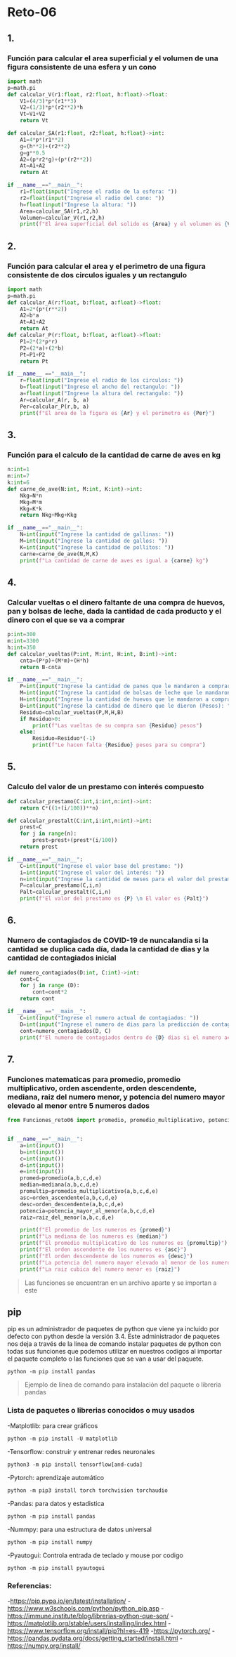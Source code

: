 # Reto-06

## 1. 
### Función para calcular el area superficial y el volumen de una figura consistente de una esfera y un cono

```python
import math
p=math.pi
def calcular_V(r1:float, r2:float, h:float)->float:
    V1=(4/3)*p*(r1**3)
    V2=(1/3)*p*(r2**2)*h
    Vt=V1+V2
    return Vt

def calcular_SA(r1:float, r2:float, h:float)->int:
    A1=4*p*(r1**2)
    g=(h**2)+(r2**2)
    g=g**0.5
    A2=(p*r2*g)+(p*(r2**2))
    At=A1+A2
    return At

if __name__=="__main__":
    r1=float(input("Ingrese el radio de la esfera: "))
    r2=float(input("Ingrese el radio del cono: "))
    h=float(input("Ingrese la altura: "))
    Area=calcular_SA(r1,r2,h)
    Volumen=calcular_V(r1,r2,h)
    print(f"El área superficial del solido es {Area} y el volumen es {Volumen}")

```

## 2.
### Función para calcular el area y el perimetro de una figura consistente de dos circulos iguales y un rectangulo
``` python
import math
p=math.pi
def calcular_A(r:float, b:float, a:float)->float:
    A1=2*(p*(r**2))
    A2=b*a
    At=A1+A2
    return At
def calcular_P(r:float, b:float, a:float)->float:
    P1=2*(2*p*r)
    P2=(2*a)+(2*b)
    Pt=P1+P2
    return Pt

if __name__ =="__main__":
    r=float(input("Ingrese el radio de los circulos: "))
    b=float(input("Ingrese el ancho del rectangulo: "))
    a=float(input("Ingrese la altura del rectangulo: "))
    Ar=calcular_A(r, b, a)
    Per=calcular_P(r,b, a)
    print(f"El area de la figura es {Ar} y el perimetro es {Per}")
```

## 3.
### Función para el calculo de la cantidad de carne de aves en kg
``` python
n:int=1
m:int=7
k:int=6
def carne_de_ave(N:int, M:int, K:int)->int:
    Nkg=N*n
    Mkg=M*m
    Kkg=K*k
    return Nkg+Mkg+Kkg

if __name__=="__main__":
    N=int(input("Ingrese la cantidad de gallinas: "))
    M=int(input("Ingrese la cantidad de gallos: "))
    K=int(input("Ingrese la cantidad de pollitos: "))
    carne=carne_de_ave(N,M,K)
    print(f"La cantidad de carne de aves es igual a {carne} kg")
```
## 4.
### Calcular vueltas o el dinero faltante de una compra de huevos, pan y bolsas de leche, dada la cantidad de cada producto y el dinero con el que se va a comprar
``` python
p:int=300
m:int=3300
h:int=350
def calcular_vueltas(P:int, M:int, H:int, B:int)->int:
    cnta=(P*p)+(M*m)+(H*h)
    return B-cnta

if __name__=="__main__":
    P=int(input("Ingrese la cantidad de panes que le mandaron a comprar: "))
    M=int(input("Ingrese la cantidad de bolsas de leche que le mandaron a comprar: "))
    H=int(input("Ingrese la cantidad de huevos que le mandaron a comprar: "))
    B=int(input("Ingrese la cantidad de dinero que le dieron (Pesos): "))
    Residuo=calcular_vueltas(P,M,H,B)
    if Residuo>0:
        print(f"Las vueltas de su compra son {Residuo} pesos")
    else:
        Residuo=Residuo*(-1)
        print(f"Le hacen falta {Residuo} pesos para su compra")
```

## 5.
### Calculo del valor de un prestamo con interés compuesto
``` python
def calcular_prestamo(C:int,i:int,n:int)->int:
    return C*((1+(i/100))**n)

def calcular_prestalt(C:int,i:int,n:int)->int:
    prest=C
    for j in range(n):
        prest=prest+(prest*(i/100))
    return prest

if __name__=="__main__":
    C=int(input("Ingrese el valor base del prestamo: "))
    i=int(input("Ingrese el valor del interés: "))
    n=int(input("Ingrese la cantidad de meses para el valor del prestamo: "))
    P=calcular_prestamo(C,i,n)
    Palt=calcular_prestalt(C,i,n)
    print(f"El valor del prestamo es {P} \n El valor es {Palt}")
```
## 6.
### Numero de contagiados de COVID-19 de nuncalandia si la cantidad se duplica cada día, dada la cantidad de dias y la cantidad de contagiados inicial
``` python
def numero_contagiados(D:int, C:int)->int:
    cont=C
    for j in range (D):
        cont=cont*2
    return cont

if __name__ =="__main__":
    C=int(input("Ingrese el numero actual de contagiados: "))
    D=int(input("Ingrese el numero de dias para la predicción de contagiados: "))
    cont=numero_contagiados(D, C)
    print(f"El numero de contagiados dentro de {D} dias si el numero actual son {C} contagiados serán {cont}")
```
## 7.
### Funciones matematicas para promedio, promedio multiplicativo, orden ascendente, orden descendente, mediana, raiz del numero menor, y potencia del numero mayor elevado al menor entre 5 numeros dados
``` python
from Funciones_reto06 import promedio, promedio_multiplicativo, potencia_mayor_al_menor, orden_ascendente, orden_descendente, mediana, raiz_del_menor


if __name__=="__main__":
    a=int(input())
    b=int(input())
    c=int(input())
    d=int(input())
    e=int(input())
    promed=promedio(a,b,c,d,e)
    median=mediana(a,b,c,d,e)
    promultip=promedio_multiplicativo(a,b,c,d,e)
    asc=orden_ascendente(a,b,c,d,e)
    desc=orden_descendente(a,b,c,d,e)
    potencia=potencia_mayor_al_menor(a,b,c,d,e)
    raiz=raiz_del_menor(a,b,c,d,e)

    print(f"El promedio de los numeros es {promed}")
    print(f"La mediana de los numeros es {median}")
    print(f"El promedio multiplicativo de los numeros es {promultip}")
    print(f"El orden ascendente de los numeros es {asc}")
    print(f"El orden descendente de los numeros es {desc}")
    print(f"La potencia del numero mayor elevado al menor de los numeros es {potencia}")
    print(f"La raiz cubica del numero menor es {raiz}")

```
>Las funciones se encuentran en un archivo aparte y se importan a este


## pip
pip es un administrador de paquetes de python que viene ya incluido por defecto con python desde la versión 3.4. Este administrador de paquetes nos deja a través de la linea de comando instalar paquetes de python con todas sus funciones que podemos utilizar en nuestros codigos al importar el paquete completo o las funciones que se van a usar del paquete.

```
python -m pip install pandas
```
>Ejemplo de linea de comando para instalación del paquete o libreria pandas

### Lista de paquetes o librerias conocidos o muy usados
-Matplotlib: para crear gráficos
```
python -m pip install -U matplotlib
```
-Tensorflow: construir y entrenar redes neuronales
```
python3 -m pip install tensorflow[and-cuda]
```
-Pytorch: aprendizaje automático
```
python -m pip3 install torch torchvision torchaudio
```
-Pandas: para datos y estadistica
```
python -m pip install pandas
```
-Nummpy: para una estructura de datos universal
```
python -m pip install numpy
```
-Pyautogui: Controla entrada de teclado y mouse por codigo
```
python -m pip install pyautogui
```

### Referencias:
-https://pip.pypa.io/en/latest/installation/
-https://www.w3schools.com/python/python_pip.asp
-https://immune.institute/blog/librerias-python-que-son/
-https://matplotlib.org/stable/users/installing/index.html
-https://www.tensorflow.org/install/pip?hl=es-419
-https://pytorch.org/
-https://pandas.pydata.org/docs/getting_started/install.html
-https://numpy.org/install/
